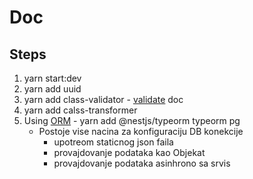 # Doc

## Steps

1. yarn start:dev
2. yarn add uuid
3. yarn add class-validator - [validate] doc
4. yarn add calss-transformer
5. Using [ORM] - yarn add @nestjs/typeorm typeorm pg
    - Postoje vise nacina za konfiguraciju DB konekcije
        - upotreom staticnog json faila
        - provajdovanje podataka kao Objekat
        - provajdovanje podataka asinhrono sa srvis

























[ORM]: https://typeorm.io/#/
[validate]: https://github.com/typestack/class-validator